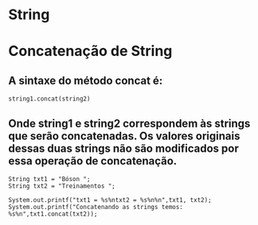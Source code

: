# String

# Concatenação de String

## A sintaxe do método concat é:

``` 
string1.concat(string2)
```

## Onde string1 e string2 correspondem às strings que serão concatenadas. Os valores originais dessas duas strings não são modificados por essa operação de concatenação.

``` 
String txt1 = "Bóson ";
String txt2 = "Treinamentos ";

System.out.printf("txt1 = %s%ntxt2 = %s%n%n",txt1, txt2);
System.out.printf("Concatenando as strings temos: %s%n",txt1.concat(txt2));
```

